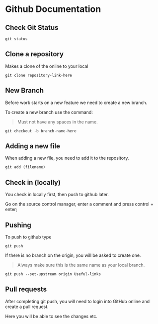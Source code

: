 # Github Documentation

## Check Git Status
``` git status ```

## Clone a repository
Makes a clone of the online to your local

```git clone repository-link-here```

## New Branch
Before work starts on a new feature we need to create a new branch.

To create a new branch use the command:
>Must not have any spaces in the name.

``` git checkout -b branch-name-here ```
## Adding a new file

When adding a new file, you need to add it to the repository.

```git add (filename)```
## Check in (locally)
You check in locally first, then push to github later.

Go on the source control manager, enter a comment and press control + enter;

## Pushing
To push to github type 

```git push```

If there is no branch on the origin, you will be asked to create one.
>Always make sure this is the same name as your local branch.

```git push --set-upstream origin Useful-links```

## Pull requests
After completing git push, you will need to login into GitHub online and create a pull request. 

Here you will be able to see the changes etc.



